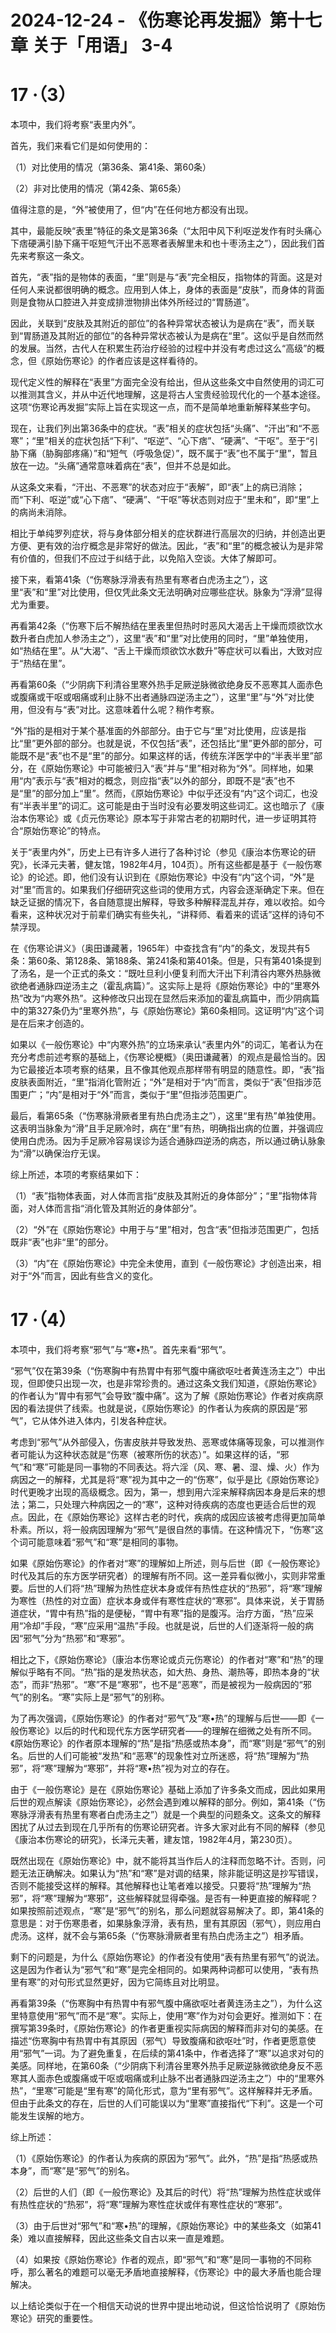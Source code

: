 # 2024-12-24 - 《伤寒论再发掘》第十七章 关于「用语」 3-4

# **17 ·（3）**

本项中，我们将考察“表里内外”。

首先，我们来看它们是如何使用的：

（1）对比使用的情况（第36条、第41条、第60条）

（2）非对比使用的情况（第42条、第65条）

值得注意的是，“外”被使用了，但“内”在任何地方都没有出现。

其中，最能反映“表里”特征的条文是第36条（“太阳中风下利呕逆发作有时头痛心下痞硬满引胁下痛干呕短气汗出不恶寒者表解里未和也十枣汤主之”），因此我们首先来考察这一条文。

首先，“表”指的是物体的表面，“里”则是与“表”完全相反，指物体的背面。这是对任何人来说都很明确的概念。应用到人体上，身体的表面是“皮肤”，而身体的背面则是食物从口腔进入并变成排泄物排出体外所经过的“胃肠道”。

因此，关联到“皮肤及其附近的部位”的各种异常状态被认为是病在“表”，而关联到“胃肠道及其附近的部位”的各种异常状态被认为是病在“里”。这似乎是自然而然的发展。当然，古代人在积累生药治疗经验的过程中并没有考虑过这么“高级”的概念，但《原始伤寒论》的作者应该是这样看待的。

现代定义性的解释在“表里”方面完全没有给出，但从这些条文中自然使用的词汇可以推测其含义，并从中近代地理解，这是将古人宝贵经验现代化的一个基本途径。这项“伤寒论再发掘”实际上旨在实现这一点，而不是简单地重新解释某些字句。

现在，让我们列出第36条中的症状。“表”相关的症状包括“头痛”、“汗出”和“不恶寒”；“里”相关的症状包括“下利”、“呕逆”、“心下痞”、“硬满”、“干呕”。至于“引胁下痛（胁胸部疼痛）”和“短气（呼吸急促）”，既不属于“表”也不属于“里”，暂且放在一边。“头痛”通常意味着病在“表”，但并不总是如此。

从这条文来看，“汗出、不恶寒”的状态对应于“表解”，即“表”上的病已消除；而“下利、呕逆”或“心下痞”、“硬满”、“干呕”等状态则对应于“里未和”，即“里”上的病尚未消除。

相比于单纯罗列症状，将与身体部分相关的症状群进行高层次的归纳，并创造出更方便、更有效的治疗概念是非常好的做法。因此，“表”和“里”的概念被认为是非常有价值的，但我们不应过于纠结于此，以免陷入空谈。大体了解即可。

接下来，看第41条（“伤寒脉浮滑表有热里有寒者白虎汤主之”），这里“表”和“里”对比使用，但仅凭此条文无法明确对应哪些症状。脉象为“浮滑”显得尤为重要。

再看第42条（“伤寒下后不解热结在里表里但热时时恶风大渴舌上干燥而烦欲饮水数升者白虎加人参汤主之”），这里“表”和“里”对比使用的同时，“里”单独使用，如“热结在里”。从“大渴”、“舌上干燥而烦欲饮水数升”等症状可以看出，大致对应于“热结在里”。

再看第60条（“少阴病下利清谷里寒外热手足厥逆脉微欲绝身反不恶寒其人面赤色或腹痛或干呕或咽痛或利止脉不出者通脉四逆汤主之”），这里“里”与“外”对比使用，但没有与“表”对比。这意味着什么呢？稍作考察。

“外”指的是相对于某个基准面的外部部分。由于它与“里”对比使用，应该是指比“里”更外部的部分。也就是说，不仅包括“表”，还包括比“里”更外部的部分，可能既不是“表”也不是“里”的部分。如果这样的话，传统东洋医学中的“半表半里”部分，在《原始伤寒论》中可能被归入“表”并与“里”相对称为“外”。同样地，如果用“内”表示与“表”相对的概念，则应指“表”以外的部分，即既不是“表”也不是“里”的部分加上“里”。然而，《原始伤寒论》中似乎还没有“内”这个词汇，也没有“半表半里”的词汇。这可能是由于当时没有必要发明这些词汇。这也暗示了《康治本伤寒论》或《贞元伤寒论》原本写于非常古老的初期时代，进一步证明其符合“原始伤寒论”的特点。

关于“表里内外”，历史上已有许多人进行了各种讨论（参见《康治本伤寒论的研究》，长泽元夫著，健友馆，1982年4月，104页）。所有这些都是基于《一般伤寒论》的论述。即，他们没有认识到在《原始伤寒论》中没有“内”这个词，“外”是对“里”而言的。如果我们仔细研究这些词的使用方式，内容会逐渐确定下来。但在缺乏证据的情况下，各自随意提出解释，导致多种解释混乱并存，难以收拾。如今看来，这种状况对于前辈们确实有些失礼，“讲释师、看着来的谎话”这样的诗句不禁浮现。

在《伤寒论讲义》（奥田谦藏著，1965年）中查找含有“内”的条文，发现共有5条：第60条、第128条、第188条、第241条和第401条。但是，只有第401条提到了汤名，是一个正式的条文：“既吐旦利小便复利而大汗出下利清谷内寒外热脉微欲绝者通脉四逆汤主之（霍乱病篇）”。这实际上是将《原始伤寒论》中的“里寒外热”改为“内寒外热”。这种修改只出现在显然后来添加的霍乱病篇中，而少阴病篇中的第327条仍为“里寒外热”，与《原始伤寒论》第60条相同。这证明“内”这个词是在后来才创造的。

如果以《一般伤寒论》中“内寒外热”的立场来承认“表里内外”的词汇，笔者认为在充分考虑前述考察的基础上，《伤寒论梗概》（奥田谦藏著）的观点是最恰当的。因为它最接近本项考察的结果，且不像其他观点那样带有明显的随意性。即，“表”指皮肤表面附近，“里”指消化管附近；“外”是相对于“内”而言，类似于“表”但指涉范围更广；“内”是相对于“外”而言，类似于“里”但指涉范围更广。

最后，看第65条（“伤寒脉滑厥者里有热白虎汤主之”），这里“里有热”单独使用。这表明当脉象为“滑”且手足厥冷时，病在“里”有热，明确指出病的位置，并强调应使用白虎汤。因为手足厥冷容易误诊为适合通脉四逆汤的病态，所以通过确认脉象为“滑”以确保治疗无误。

综上所述，本项的考察结果如下：

（1）“表”指物体表面，对人体而言指“皮肤及其附近的身体部分”；“里”指物体背面，对人体而言指“消化管及其附近的身体部分”。

（2）“外”在《原始伤寒论》中用于与“里”相对，包含“表”但指涉范围更广，包括既非“表”也非“里”的部分。

（3）“内”在《原始伤寒论》中完全未使用，直到《一般伤寒论》才创造出来，相对于“外”而言，因此有些含义的变化。

# **17 ·（4）**

本项中，我们将考察“邪气”与“寒•热”。首先来看“邪气”。

“邪气”仅在第39条（“伤寒胸中有热胃中有邪气腹中痛欲呕吐者黄连汤主之”）中出现，但即使只出现一次，也是非常珍贵的。通过这条文我们知道，《原始伤寒论》的作者认为“胃中有邪气”会导致“腹中痛”。这为了解《原始伤寒论》作者对疾病原因的看法提供了线索。也就是说，《原始伤寒论》的作者认为疾病的原因是“邪气”，它从体外进入体内，引发各种症状。

考虑到“邪气”从外部侵入，伤害皮肤并导致发热、恶寒或体痛等现象，可以推测作者可能认为这种状态就是“伤寒（被寒所伤的状态）”。如果这样的话，“邪气”和“寒”可能是同一事物的不同表达。将六淫（风、寒、暑、湿、燥、火）作为病因之一的解释，尤其是将“寒”视为其中之一的“伤寒”，似乎是比《原始伤寒论》时代更晚才出现的高级概念。因为，第一，想到用六淫来解释病因本身是后来的想法；第二，只处理六种病因之一的“寒”，这种对待疾病的态度也更适合后世的观点。因此，在《原始伤寒论》这样古老的时代，疾病的成因应该被考虑得更加简单朴素。所以，将一般病因理解为“邪气”是很自然的事情。在这种情况下，“伤寒”这个词可能意味着“邪气”和“寒”是相同的事物。

如果《原始伤寒论》的作者对“寒”的理解如上所述，则与后世（即《一般伤寒论》时代及其后的东方医学研究者）的理解有所不同。这一差异看似微小，实则非常重要。后世的人们将“热”理解为热性症状本身或伴有热性症状的“热邪”，将“寒”理解为寒性（热性的对立面）症状本身或伴有寒性症状的“寒邪”。具体来说，关于胃肠道症状，“胃中有热”指的是便秘，“胃中有寒”指的是腹泻。治疗方面，“热”应采用“冷却”手段，“寒”应采用“温热”手段。也就是说，后世的人们逐渐将一般的病因“邪气”分为“热邪”和“寒邪”。

相比之下，《原始伤寒论》（康治本伤寒论或贞元伤寒论）的作者对“寒”和“热”的理解似乎略有不同。“热”指的是发热状态，如大热、身热、潮热等，即热本身的“状态”，而非“热邪”。“寒”不是“寒邪”，也不是“恶寒”，而是被视为一般病因的“邪气”的别名。“寒”实际上是“邪气”的别称。

为了再次强调，《原始伤寒论》的作者对“邪气”及“寒•热”的理解与后世——即《一般伤寒论》以后的时代和现代东方医学研究者——的理解在细微之处有所不同。《原始伤寒论》的作者原本理解的“热”是指“热感或热本身”，而“寒”则是“邪气”的别名。后世的人们可能被“发热”和“恶寒”的现象性对立所迷惑，将“热”理解为“热邪”，将“寒”理解为“寒邪”，并将“寒•热”视为对立的存在。

由于《一般伤寒论》是在《原始伤寒论》基础上添加了许多条文而成，因此如果用后世的观点解读《原始伤寒论》，必然会遇到难以解释的部分。例如，第41条（“伤寒脉浮滑表有热里有寒者白虎汤主之”）就是一个典型的问题条文。这条文的解释困扰了从过去到现在几乎所有的伤寒论研究者。许多大家对此有不同的解释（参见《康治本伤寒论的研究》，长泽元夫著，建友馆，1982年4月，第230页）。

既然出现在《原始伤寒论》中，就不能将其当作后人的注释而忽略不计。否则，问题无法正确解决。如果认为“热”和“寒”是对调的结果，除非能证明这是抄写错误，否则不能接受这样的解释。其他解释也让笔者难以接受。只要将“热”理解为“热邪”，将“寒”理解为“寒邪”，这些解释就显得牵强。是否有一种更直接的解释呢？如果按照前述观点，“寒”是“邪气”的别名，那么问题就容易解决了。即，第41条的意思是：对于伤寒患者，如果脉象浮滑，表有热，里有其原因（邪气），则应用白虎汤。这样，就不会与第65条（“伤寒脉滑厥者里有热白虎汤主之”）相矛盾。

剩下的问题是，为什么《原始伤寒论》的作者没有使用“表有热里有邪气”的说法。这是因为作者认为“邪气”和“寒”是完全相同的。如果两种词都可以使用，“表有热里有寒”的对句形式显然更好，因为它简练且对比明显。

再看第39条（“伤寒胸中有热胃中有邪气腹中痛欲呕吐者黄连汤主之”），为什么这里特意使用“邪气”而不是“寒”。实际上，使用“寒”作为对句会更好。推测如下：在撰写第39条时，《原始伤寒论》的作者更重视实际病因的解释而非对句的美感。在描述“伤寒胸中有热胃中有其原因（邪气）导致腹痛和欲呕吐”时，作者更愿意使用“邪气”一词。为了避免重复，在后续的第41条中，作者选择了“寒”以追求对句的美感。同样地，在第60条（“少阴病下利清谷里寒外热手足厥逆脉微欲绝身反不恶寒其人面赤色或腹痛或干呕或咽痛或利止脉不出者通脉四逆汤主之”）中的“里寒外热”，“里寒”可能是“里有寒”的简化形式，意为“里有邪气”。这样解释并无矛盾。但由于此条文的存在，后世的人们可能误以为“里寒”直接指代“下利”。这是一个可能发生误解的地方。

综上所述：

（1）《原始伤寒论》的作者认为疾病的原因为“邪气”。此外，“热”是指“热感或热本身”，而“寒”是“邪气”的别名。

（2）后世的人们（即《一般伤寒论》及其后的时代）将“热”理解为热性症状或伴有热性症状的“热邪”，将“寒”理解为寒性症状或伴有寒性症状的“寒邪”。

（3）由于后世对“邪气”和“寒•热”的理解，《原始伤寒论》中的某些条文（如第41条）难以直接解释，因此这些条文自古以来一直是难题。

（4）如果按《原始伤寒论》作者的观点，即“邪气”和“寒”是同一事物的不同称呼，那么著名的难题可以毫无矛盾地直接解释，《伤寒论》中的最大矛盾也能合理解决。

以上结论类似于在一个相信天动说的世界中提出地动说，但这恰恰说明了《原始伤寒论》研究的重要性。